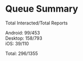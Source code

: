 # Queue Summary

Total Interacted/Total Reports

Android: 99/453  
Desktop: 158/793  
iOS: 39/110

Total: 296/1355
